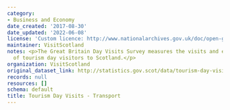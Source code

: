 ```yaml
---
category:
- Business and Economy
date_created: '2017-08-30'
date_updated: '2022-06-08'
license: 'Custom licence: http://www.nationalarchives.gov.uk/doc/open-government-licence/version/3/'
maintainer: VisitScotland
notes: <p>The Great Britain Day Visits Survey measures the visits and expenditure
  of tourism day visitors to Scotland.</p>
organization: VisitScotland
original_dataset_link: http://statistics.gov.scot/data/tourism-day-visits---transport
records: null
resources: []
schema: default
title: Tourism Day Visits - Transport
---
```

